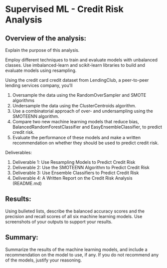 # Supervised ML - Credit Risk Analysis

## Overview of the analysis:

Explain the purpose of this analysis.

Employ different techniques to train and evaluate models with unbalanced classes. Use imbalanced-learn and scikit-learn libraries to build and evaluate models using resampling.

Using the credit card credit dataset from LendingClub, a peer-to-peer lending services company, you’ll 
1. Oversample the data using the RandomOverSampler and SMOTE algorithms
2. Undersample the data using the ClusterCentroids algorithm. 
3. Use a combinatorial approach of over- and undersampling using the SMOTEENN algorithm.
4. Compare two new machine learning models that reduce bias, BalancedRandomForestClassifier and EasyEnsembleClassifier, to predict credit risk. 
5. Evaluate the performance of these models and make a written recommendation on whether they should be used to predict credit risk.

Deliverables:
  1. Deliverable 1: Use Resampling Models to Predict Credit Risk
  2. Deliverable 2: Use the SMOTEENN Algorithm to Predict Credit Risk
  3. Deliverable 3: Use Ensemble Classifiers to Predict Credit Risk
  4. Deliverable 4: A Written Report on the Credit Risk Analysis (README.md)

## Results:

Using bulleted lists, describe the balanced accuracy scores and the precision and recall scores of all six machine learning models. Use screenshots of your outputs to support your results.

## Summary:

Summarize the results of the machine learning models, and include a recommendation on the model to use, if any. If you do not recommend any of the models, justify your reasoning.
